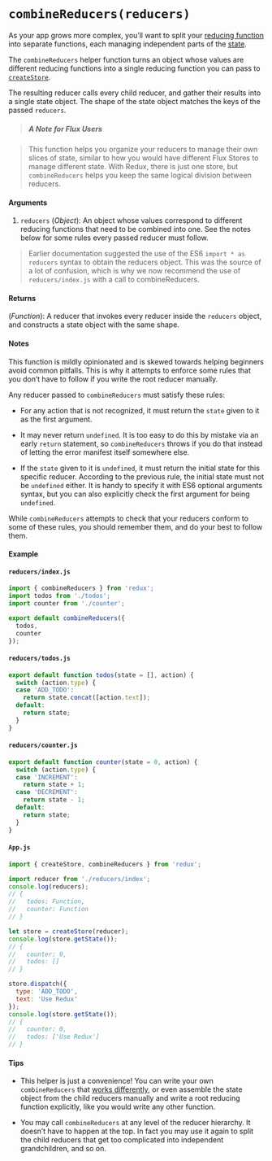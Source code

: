 # `combineReducers(reducers)`

As your app grows more complex, you’ll want to split your [reducing function](../Glossary.md#reducer) into separate functions, each managing independent parts of the [state](../Glossary.md#state).

The `combineReducers` helper function turns an object whose values are different reducing functions into a single
reducing function you can pass to [`createStore`](createStore.md).

The resulting reducer calls every child reducer, and gather their results into a single state object. The shape of the state object matches the keys of the passed `reducers`.

> ##### A Note for Flux Users

> This function helps you organize your reducers to manage their own slices of state, similar to how you would have different Flux Stores to manage different state. With Redux, there is just one store, but `combineReducers` helps you keep the same logical division between reducers.

#### Arguments

1. `reducers` (*Object*): An object whose values correspond to different reducing functions that need to be combined into one. See the notes below for some rules every passed reducer must follow.

> Earlier documentation suggested the use of the ES6 `import * as reducers` syntax to obtain the reducers object. This was the source of a lot of confusion, which is why we now recommend the use of `reducers/index.js` with a call to combineReducers.

#### Returns

(*Function*): A reducer that invokes every reducer inside the `reducers` object, and constructs a state object with the same shape.

#### Notes

This function is mildly opinionated and is skewed towards helping beginners avoid common pitfalls. This is why it attempts to enforce some rules that you don’t have to follow if you write the root reducer manually.

Any reducer passed to `combineReducers` must satisfy these rules:

* For any action that is not recognized, it must return the `state` given to it as the first argument.

* It may never return `undefined`. It is too easy to do this by mistake via an early `return` statement, so `combineReducers` throws if you do that instead of letting the error manifest itself somewhere else.

* If the `state` given to it is `undefined`, it must return the initial state for this specific reducer. According to the previous rule, the initial state must not be `undefined` either. It is handy to specify it with ES6 optional arguments syntax, but you can also explicitly check the first argument for being `undefined`.

While `combineReducers` attempts to check that your reducers conform to some of these rules, you should remember them, and do your best to follow them.

#### Example

#### `reducers/index.js`

```js
import { combineReducers } from 'redux';
import todos from './todos';
import counter from './counter';

export default combineReducers({
  todos,
  counter
});
```

#### `reducers/todos.js`

```js
export default function todos(state = [], action) {
  switch (action.type) {
  case 'ADD_TODO':
    return state.concat([action.text]);
  default:
    return state;
  }
}
```

#### `reducers/counter.js`

```js
export default function counter(state = 0, action) {
  switch (action.type) {
  case 'INCREMENT':
    return state + 1;
  case 'DECREMENT':
    return state - 1;
  default:
    return state;
  }
}
```

#### `App.js`

```js
import { createStore, combineReducers } from 'redux';

import reducer from './reducers/index';
console.log(reducers);
// {
//   todos: Function,
//   counter: Function
// }

let store = createStore(reducer);
console.log(store.getState());
// {
//   counter: 0,
//   todos: []
// }

store.dispatch({
  type: 'ADD_TODO',
  text: 'Use Redux'
});
console.log(store.getState());
// {
//   counter: 0,
//   todos: ['Use Redux']
// }
```

#### Tips

* This helper is just a convenience! You can write your own `combineReducers` that [works differently](https://github.com/acdlite/reduce-reducers), or even assemble the state object from the child reducers manually and write a root reducing function explicitly, like you would write any other function.

* You may call `combineReducers` at any level of the reducer hierarchy. It doesn’t have to happen at the top. In fact you may use it again to split the child reducers that get too complicated into independent grandchildren, and so on.

